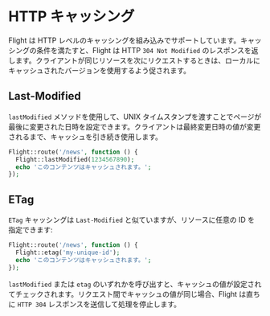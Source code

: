 # HTTP キャッシング

Flight は HTTP レベルのキャッシングを組み込みでサポートしています。キャッシングの条件を満たすと、Flight は HTTP `304 Not Modified` のレスポンスを返します。クライアントが同じリソースを次にリクエストするときは、ローカルにキャッシュされたバージョンを使用するよう促されます。

## Last-Modified

`lastModified` メソッドを使用して、UNIX タイムスタンプを渡すことでページが最後に変更された日時を設定できます。クライアントは最終変更日時の値が変更されるまで、キャッシュを引き続き使用します。

```php
Flight::route('/news', function () {
  Flight::lastModified(1234567890);
  echo 'このコンテンツはキャッシュされます。';
});
```

## ETag

`ETag` キャッシングは `Last-Modified` と似ていますが、リソースに任意の ID を指定できます:

```php
Flight::route('/news', function () {
  Flight::etag('my-unique-id');
  echo 'このコンテンツはキャッシュされます。';
});
```

`lastModified` または `etag` のいずれかを呼び出すと、キャッシュの値が設定されてチェックされます。リクエスト間でキャッシュの値が同じ場合、Flight は直ちに `HTTP 304` レスポンスを送信して処理を停止します。